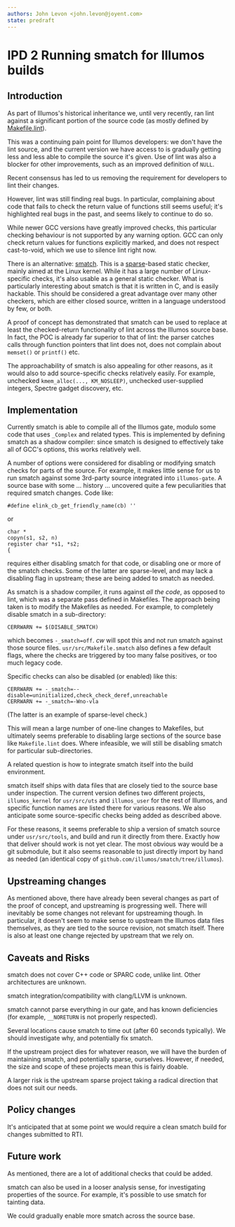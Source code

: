 ```yaml
---
authors: John Levon <john.levon@joyent.com>
state: predraft
---
```


# IPD 2 Running smatch for Illumos builds

## Introduction

As part of Illumos's historical inheritance we, until very recently, ran lint
against a significant portion of the source code (as mostly defined by
[Makefile.lint](https://github.com/illumos/illumos-gate/blob/master/usr/src/Makefile.lint)).

This was a continuing pain point for Illumos developers: we don't have the lint
source, and the current version we have access to is gradually getting less and
less able to compile the source it's given. Use of lint was also a blocker for
other improvements, such as an improved definition of `NULL`.

Recent consensus has led to us removing the requirement for developers to lint
their changes.

However, lint was still finding real bugs. In particular, complaining about code
that fails to check the return value of functions still seems useful; it's
highlighted real bugs in the past, and seems likely to continue to do so.

While newer GCC versions have greatly improved checks, this particular checking
behaviour is not supported by any warning option. GCC can only check return
values for functions explicitly marked, and does not respect cast-to-void, which
we use to silence lint right now.

There is an alternative: [smatch](https://repo.or.cz/w/smatch.git).
This is a [sparse](https://sparse.wiki.kernel.org/index.php/Main_Page)-based
static checker, mainly aimed at the Linux kernel. While it has a large number of
Linux-specific checks, it's also usable as a general static checker. What is
particularly interesting about smatch is that it is written in C, and is easily
hackable. This should be considered a great advantage over many other checkers,
which are either closed source, written in a language understood by few, or
both.

A proof of concept has demonstrated that smatch can be used to replace at least
the checked-return functionality of lint across the Illumos source base. In
fact, the POC is already far superior to that of lint: the parser catches calls
through function pointers that lint does not, does not complain about `memset()`
or `printf()` etc.

The approachability of smatch is also appealing for other reasons, as it would
also to add source-specific checks relatively easily. For example, unchecked
`kmem_alloc(..., KM_NOSLEEP)`, unchecked user-supplied integers, Spectre gadget
discovery, etc.

## Implementation

Currently smatch is able to compile all of the Illumos gate, modulo some code
that uses `_Complex` and related types. This is implemented by defining smatch
as a shadow compiler: since smatch is designed to effectively take all of GCC's
options, this works relatively well.

A number of options were considered for disabling or modifying smatch checks for
parts of the source. For example, it makes little sense for us to run smatch
against some 3rd-party source integrated into `illumos-gate`.  A source base
with some ... history ... uncovered quite a few peculiarities that required
smatch changes. Code like:

```
#define elink_cb_get_friendly_name(cb) ''
```

or

```
char *
copyn(s1, s2, n)
register char *s1, *s2;
{
```

requires either disabling smatch for that code, or disabling one or more of the
smatch checks. Some of the latter are sparse-level, and may lack a disabling
flag in upstream; these are being added to smatch as needed.

As smatch is a shadow compiler, it runs against *all the code*, as opposed to
lint, which was a separate pass defined in Makefiles. The approach being taken
is to modify the Makefiles as needed. For example, to completely disable smatch
in a sub-directory:

```
CERRWARN += $(DISABLE_SMATCH)
```

which becomes `-_smatch=off`. *cw* will spot this and not run smatch against
those source files. `usr/src/Makefile.smatch` also defines a few default flags,
where the checks are triggered by too many false positives, or too much legacy
code.

Specific checks can also be disabled (or enabled) like this:

```
CERRWARN += -_smatch=--disable=uninitialized,check_check_deref,unreachable
CERRWARN += -_smatch=-Wno-vla
```

(The latter is an example of sparse-level check.)

This will mean a large number of one-line changes to Makefiles, but ultimately
seems preferable to disabling large sections of the source base like
`Makefile.lint` does. Where infeasible, we will still be disabling smatch for
particular sub-directories.

A related question is how to integrate smatch itself into the build environment.

smatch itself ships with data files that are closely tied to the source base
under inspection. The current version defines two different projects,
`illumos_kernel` for `usr/src/uts` and `illumos_user` for the rest of Illumos,
and specific function names are listed there for various reasons. We also
anticipate some source-specific checks being added as described above.

For these reasons, it seems preferable to ship a version of smatch source under
`usr/src/tools`, and build and run it directly from there. Exactly how that
deliver should work is not yet clear. The most obvious way would be a git
submodule, but it also seems reasonable to just directly import by hand as
needed (an identical copy of `github.com/illumos/smatch/tree/illumos`).

## Upstreaming changes

As mentioned above, there have already been several changes as part of the proof
of concept, and upstreaming is progressing well. There will inevitably be some
changes not relevant for upstreaming though. In particular, it doesn't seem to
make sense to upstream the Illumos data files themselves, as they are tied to
the source revision, not smatch itself. There is also at least one change
rejected by upstream that we rely on.

## Caveats and Risks

smatch does not cover C++ code or SPARC code, unlike lint. Other architectures
are unknown.

smatch integration/compatibility with clang/LLVM is unknown.

smatch cannot parse everything in our gate, and has known deficiencies (for
example, `__NORETURN` is not properly respected).

Several locations cause smatch to time out (after 60 seconds typically). We
should investigate why, and potentially fix smatch.

If the upstream project dies for whatever reason, we will have the burden of
maintaining smatch, and potentially sparse, ourselves. However, if needed, the
size and scope of these projects mean this is fairly doable.

A larger risk is the upstream sparse project taking a radical direction that
does not suit our needs.

## Policy changes

It's anticipated that at some point we would require a clean smatch build for
changes submitted to RTI.

## Future work

As mentioned, there are a lot of additional checks that could be added.

smatch can also be used in a looser analysis sense, for investigating properties
of the source. For example, it's possible to use smatch for tainting data.

We could gradually enable more smatch across the source base.
